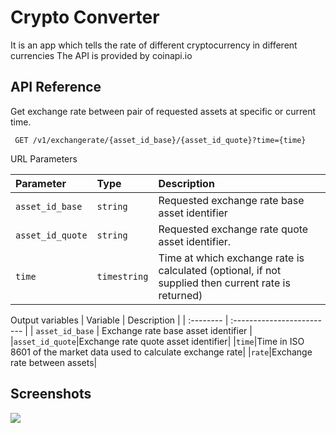 
# Crypto Converter

It is an app which tells the rate of different cryptocurrency in different currencies
The API is provided by coinapi.io

## API Reference

Get exchange rate between pair of requested assets at specific or current time.

```http
 GET /v1/exchangerate/{asset_id_base}/{asset_id_quote}?time={time}
```
URL Parameters

| Parameter | Type     | Description                |
| :-------- | :------- | :------------------------- |
| `asset_id_base` | `string` | Requested exchange rate base asset identifier |
|`asset_id_quote`|`string`|Requested exchange rate quote asset identifier.|
|`time`|`timestring`|Time at which exchange rate is calculated (optional, if not supplied then current rate is returned)|

Output variables
| Variable | Description                |
| :-------- |  :------------------------- |
| `asset_id_base` | Exchange rate base asset identifier |
|`asset_id_quote`|Exchange rate quote asset identifier|
|`time`|Time in ISO 8601 of the market data used to calculate exchange rate|
|`rate`|Exchange rate between assets|






## Screenshots
![](https://user-images.githubusercontent.com/90124241/170084700-e8d2029f-41c8-4e66-8199-ce8e901dffd7.png)



